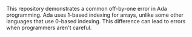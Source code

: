 This repository demonstrates a common off-by-one error in Ada programming. Ada uses 1-based indexing for arrays, unlike some other languages that use 0-based indexing. This difference can lead to errors when programmers aren't careful.